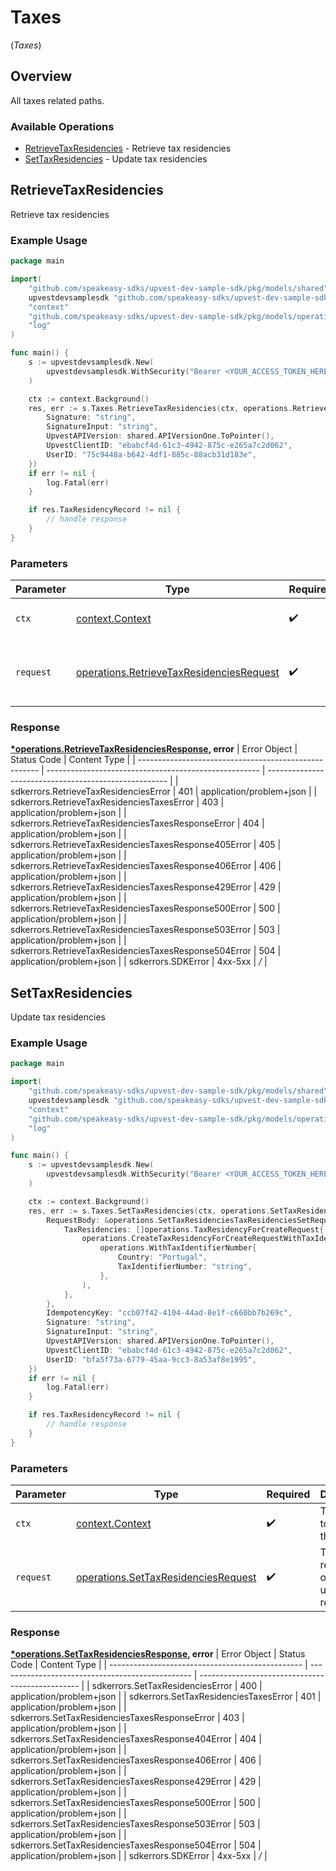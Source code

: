 # Taxes
(*Taxes*)

## Overview

All taxes related paths.

### Available Operations

* [RetrieveTaxResidencies](#retrievetaxresidencies) - Retrieve tax residencies
* [SetTaxResidencies](#settaxresidencies) - Update tax residencies

## RetrieveTaxResidencies

Retrieve tax residencies

### Example Usage

```go
package main

import(
	"github.com/speakeasy-sdks/upvest-dev-sample-sdk/pkg/models/shared"
	upvestdevsamplesdk "github.com/speakeasy-sdks/upvest-dev-sample-sdk"
	"context"
	"github.com/speakeasy-sdks/upvest-dev-sample-sdk/pkg/models/operations"
	"log"
)

func main() {
    s := upvestdevsamplesdk.New(
        upvestdevsamplesdk.WithSecurity("Bearer <YOUR_ACCESS_TOKEN_HERE>"),
    )

    ctx := context.Background()
    res, err := s.Taxes.RetrieveTaxResidencies(ctx, operations.RetrieveTaxResidenciesRequest{
        Signature: "string",
        SignatureInput: "string",
        UpvestAPIVersion: shared.APIVersionOne.ToPointer(),
        UpvestClientID: "ebabcf4d-61c3-4942-875c-e265a7c2d062",
        UserID: "75c9448a-b642-4df1-885c-88acb31d183e",
    })
    if err != nil {
        log.Fatal(err)
    }

    if res.TaxResidencyRecord != nil {
        // handle response
    }
}
```

### Parameters

| Parameter                                                                                                | Type                                                                                                     | Required                                                                                                 | Description                                                                                              |
| -------------------------------------------------------------------------------------------------------- | -------------------------------------------------------------------------------------------------------- | -------------------------------------------------------------------------------------------------------- | -------------------------------------------------------------------------------------------------------- |
| `ctx`                                                                                                    | [context.Context](https://pkg.go.dev/context#Context)                                                    | :heavy_check_mark:                                                                                       | The context to use for the request.                                                                      |
| `request`                                                                                                | [operations.RetrieveTaxResidenciesRequest](../../pkg/models/operations/retrievetaxresidenciesrequest.md) | :heavy_check_mark:                                                                                       | The request object to use for the request.                                                               |


### Response

**[*operations.RetrieveTaxResidenciesResponse](../../pkg/models/operations/retrievetaxresidenciesresponse.md), error**
| Error Object                                          | Status Code                                           | Content Type                                          |
| ----------------------------------------------------- | ----------------------------------------------------- | ----------------------------------------------------- |
| sdkerrors.RetrieveTaxResidenciesError                 | 401                                                   | application/problem+json                              |
| sdkerrors.RetrieveTaxResidenciesTaxesError            | 403                                                   | application/problem+json                              |
| sdkerrors.RetrieveTaxResidenciesTaxesResponseError    | 404                                                   | application/problem+json                              |
| sdkerrors.RetrieveTaxResidenciesTaxesResponse405Error | 405                                                   | application/problem+json                              |
| sdkerrors.RetrieveTaxResidenciesTaxesResponse406Error | 406                                                   | application/problem+json                              |
| sdkerrors.RetrieveTaxResidenciesTaxesResponse429Error | 429                                                   | application/problem+json                              |
| sdkerrors.RetrieveTaxResidenciesTaxesResponse500Error | 500                                                   | application/problem+json                              |
| sdkerrors.RetrieveTaxResidenciesTaxesResponse503Error | 503                                                   | application/problem+json                              |
| sdkerrors.RetrieveTaxResidenciesTaxesResponse504Error | 504                                                   | application/problem+json                              |
| sdkerrors.SDKError                                    | 4xx-5xx                                               | */*                                                   |

## SetTaxResidencies

Update tax residencies

### Example Usage

```go
package main

import(
	"github.com/speakeasy-sdks/upvest-dev-sample-sdk/pkg/models/shared"
	upvestdevsamplesdk "github.com/speakeasy-sdks/upvest-dev-sample-sdk"
	"context"
	"github.com/speakeasy-sdks/upvest-dev-sample-sdk/pkg/models/operations"
	"log"
)

func main() {
    s := upvestdevsamplesdk.New(
        upvestdevsamplesdk.WithSecurity("Bearer <YOUR_ACCESS_TOKEN_HERE>"),
    )

    ctx := context.Background()
    res, err := s.Taxes.SetTaxResidencies(ctx, operations.SetTaxResidenciesRequest{
        RequestBody: &operations.SetTaxResidenciesTaxResidenciesSetRequest{
            TaxResidencies: []operations.TaxResidencyForCreateRequest{
                operations.CreateTaxResidencyForCreateRequestWithTaxIdentifierNumber(
                    operations.WithTaxIdentifierNumber{
                        Country: "Portugal",
                        TaxIdentifierNumber: "string",
                    },
                ),
            },
        },
        IdempotencyKey: "ccb07f42-4104-44ad-8e1f-c660bb7b269c",
        Signature: "string",
        SignatureInput: "string",
        UpvestAPIVersion: shared.APIVersionOne.ToPointer(),
        UpvestClientID: "ebabcf4d-61c3-4942-875c-e265a7c2d062",
        UserID: "bfa5f73a-6779-45aa-9cc3-8a53af8e1995",
    })
    if err != nil {
        log.Fatal(err)
    }

    if res.TaxResidencyRecord != nil {
        // handle response
    }
}
```

### Parameters

| Parameter                                                                                      | Type                                                                                           | Required                                                                                       | Description                                                                                    |
| ---------------------------------------------------------------------------------------------- | ---------------------------------------------------------------------------------------------- | ---------------------------------------------------------------------------------------------- | ---------------------------------------------------------------------------------------------- |
| `ctx`                                                                                          | [context.Context](https://pkg.go.dev/context#Context)                                          | :heavy_check_mark:                                                                             | The context to use for the request.                                                            |
| `request`                                                                                      | [operations.SetTaxResidenciesRequest](../../pkg/models/operations/settaxresidenciesrequest.md) | :heavy_check_mark:                                                                             | The request object to use for the request.                                                     |


### Response

**[*operations.SetTaxResidenciesResponse](../../pkg/models/operations/settaxresidenciesresponse.md), error**
| Error Object                                     | Status Code                                      | Content Type                                     |
| ------------------------------------------------ | ------------------------------------------------ | ------------------------------------------------ |
| sdkerrors.SetTaxResidenciesError                 | 400                                              | application/problem+json                         |
| sdkerrors.SetTaxResidenciesTaxesError            | 401                                              | application/problem+json                         |
| sdkerrors.SetTaxResidenciesTaxesResponseError    | 403                                              | application/problem+json                         |
| sdkerrors.SetTaxResidenciesTaxesResponse404Error | 404                                              | application/problem+json                         |
| sdkerrors.SetTaxResidenciesTaxesResponse406Error | 406                                              | application/problem+json                         |
| sdkerrors.SetTaxResidenciesTaxesResponse429Error | 429                                              | application/problem+json                         |
| sdkerrors.SetTaxResidenciesTaxesResponse500Error | 500                                              | application/problem+json                         |
| sdkerrors.SetTaxResidenciesTaxesResponse503Error | 503                                              | application/problem+json                         |
| sdkerrors.SetTaxResidenciesTaxesResponse504Error | 504                                              | application/problem+json                         |
| sdkerrors.SDKError                               | 4xx-5xx                                          | */*                                              |
